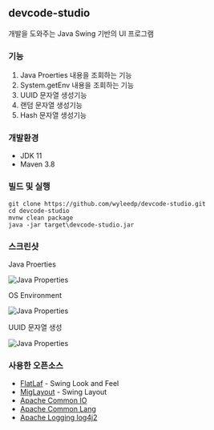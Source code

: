 ## devcode-studio
개발을 도와주는 Java Swing 기반의 UI 프로그램


### 기능
1. Java Proerties 내용을 조회하는 기능
2. System.getEnv 내용을 조회하는 기능
3. UUID 문자열 생성기능
4. 랜덤 문자열 생성기능
5. Hash 문자열 생성기능


### 개발환경
* JDK 11
* Maven 3.8


### 빌드 및 실행
```shell
git clone https://github.com/wyleedp/devcode-studio.git
cd devcode-studio
mvnw clean package
java -jar target\devcode-studio.jar
```


### 스크린샷
Java Proerties

![Java Properties](./doc/image/01_JavaProerties.jpg)

OS Environment

![Java Properties](./doc/image/02_OsEnvironment.jpg)

UUID 문자열 생성

![Java Properties](./doc/image/03_UUID.jpg)


### 사용한 오픈소스
* [FlatLaf](https://github.com/JFormDesigner/FlatLaf) - Swing Look and Feel
* [MigLayout](https://github.com/JFormDesigner/miglayout) - Swing Layout
* [Apache Common IO](https://github.com/apache/commons-io)
* [Apache Common Lang](https://github.com/apache/commons-lang)
* [Apache Logging log4j2](https://github.com/apache/logging-log4j2)
